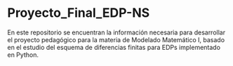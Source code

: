 # Proyecto_Final_EDP-NS
En este repositorio se encuentran la información necesaria para desarrollar el proyecto pedagógico para la materia de Modelado Matemático I, basado en el estudio del esquema de diferencias finitas para EDPs implementado en Python.
